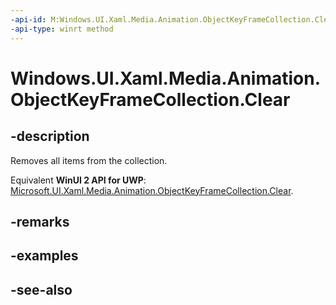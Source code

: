 ```yaml
---
-api-id: M:Windows.UI.Xaml.Media.Animation.ObjectKeyFrameCollection.Clear
-api-type: winrt method
---
```


<!-- Method syntax
public void Clear()
-->

# Windows.UI.Xaml.Media.Animation.ObjectKeyFrameCollection.Clear

## -description
Removes all items from the collection.

Equivalent **WinUI 2 API for UWP**: [Microsoft.UI.Xaml.Media.Animation.ObjectKeyFrameCollection.Clear](/windows/winui/api/microsoft.ui.xaml.media.animation.objectkeyframecollection.clear).

## -remarks


## -examples

## -see-also

